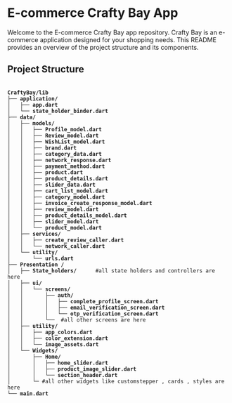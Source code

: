 <!DOCTYPE html>
<html>
<body>
  <h1>E-commerce Crafty Bay App</h1>
  <p>Welcome to the E-commerce Crafty Bay app repository. Crafty Bay is an e-commerce application designed for your shopping needs. This README provides an overview of the project structure and its components.</p>

  <h2>Project Structure</h2>
  <pre>
    <code><b>
CraftyBay/lib
├── application/
│   ├── app.dart
│   └── state_holder_binder.dart
├── data/
│   ├── models/
│   │   ├── Profile_model.dart
│   │   ├── Review_model.dart
│   │   ├── WishList_model.dart
│   │   ├── brand.dart
│   │   ├── category_data.dart
│   │   ├── network_response.dart
│   │   ├── payment_method.dart
│   │   ├── product.dart
│   │   ├── product_details.dart
│   │   ├── slider_data.dart
│   │   ├── cart_list_model.dart
│   │   ├── category_model.dart
│   │   ├── invoice_create_response_model.dart
│   │   ├── review_model.dart
│   │   ├── product_details_model.dart
│   │   ├── slider_model.dart
│   │   └── product_model.dart
│   ├── services/
│   │   ├── create_review_caller.dart
│   │   └── network_caller.dart
│   └── utility/
│       └── urls.dart
├── Presentation /
│   ├── State_holders/ </b>     #all state holders and controllers are here<b>
│   ├── ui/
│   │   └── screens/
│   │       ├── auth/
│   │       │   ├── complete_profile_screen.dart      
│   │       │   ├── email_verification_screen.dart
│   │       │   └── otp_verification_screen.dart
│   │       └── </b> #all other screens are here<b>
│   ├── utility/
│   │   ├── app_colors.dart
│   │   ├── color_extension.dart
│   │   └── image_assets.dart
│   └── Widgets/
│       ├── Home/
│       │   ├── home_slider.dart
│       │   ├── product_image_slider.dart
│       │   └── section_header.dart
│       └─</b> #all other widgets like customstepper , cards , styles are here <b>
└── main.dart</b>
     </code>
  </pre>
</body>
</html>
